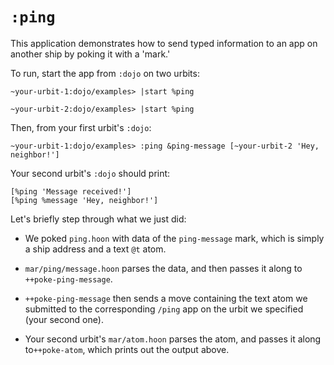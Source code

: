 # `:ping`

This application demonstrates how to send typed information to an app on
another ship by poking it with a 'mark.'

To run, start the app from `:dojo` on two urbits:

    ~your-urbit-1:dojo/examples> |start %ping

    ~your-urbit-2:dojo/examples> |start %ping

Then, from your first urbit's `:dojo`:

    ~your-urbit-1:dojo/examples> :ping &ping-message [~your-urbit-2 'Hey, neighbor!']

Your second urbit's `:dojo` should print:

    [%ping 'Message received!']
    [%ping %message 'Hey, neighbor!']

Let's briefly step through what we just did:

* We poked `ping.hoon` with data of the `ping-message` mark, which is
simply a ship address and a text `@t` atom.

* `mar/ping/message.hoon` parses the data, and then passes it along to
`++poke-ping-message`.

* `++poke-ping-message` then sends a move containing the text atom we
submitted to the corresponding `/ping` app on the urbit we specified (your second one).

* Your second urbit's `mar/atom.hoon` parses the atom, and passes it along
to`++poke-atom`, which prints out the output above.
